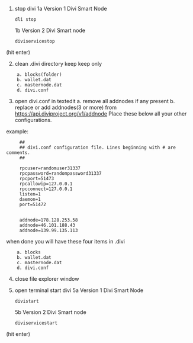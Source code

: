 1. stop divi 
    1a Version 1 Divi Smart Node

    ```dli stop```

    1b Version 2 Divi Smart node

    ```diviservicestop```

(hit enter)

2. clean .divi directory
    keep keep only
```
	a. blocks(folder)
	b. wallet.dat
	c. masternode.dat
	d. divi.conf
```
3. open divi.conf in textedit
    a. remove all addnodes if any present
    b. replace or add addnodes(3 or more) from 
     https://api.diviproject.org/v1/addnode
       Place these below all your other configurations.

example: 

         ##
         ## divi.conf configuration file. Lines beginning with # are comments.
         ##

         rpcuser=randomuser31337
         rpcpassword=randompassword31337
         rpcport=51473
         rpcallowip=127.0.0.1
         rpcconnect=127.0.0.1
         listen=1
         daemon=1
         port=51472


         addnode=178.128.253.58
         addnode=46.101.188.43
         addnode=139.99.135.113



when done you will have these four items in .divi
```
	a. blocks
	b. wallet.dat
	c. masternode.dat
	d. divi.conf
```
	


4. close file explorer window 

5. open terminal start divi
    5a Version 1 Divi Smart Node

    ```divistart```
    
    5b Version 2 Divi Smart node

    ```diviservicestart```

(hit enter)
